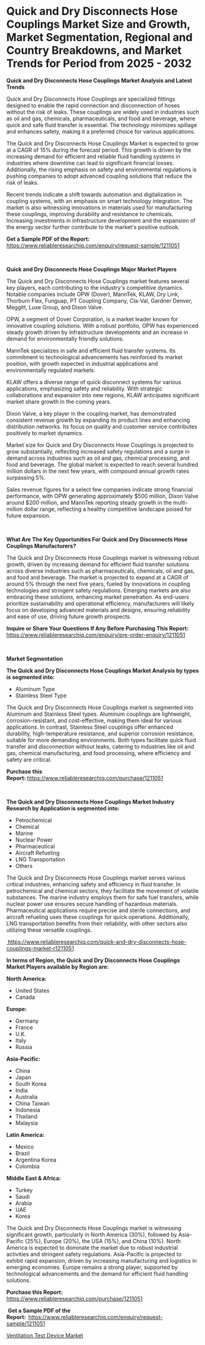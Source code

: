 <p><h1>Quick and Dry Disconnects Hose Couplings Market Size and Growth, Market Segmentation, Regional and Country Breakdowns, and Market Trends for Period from 2025 -  2032</h1></p><p><strong>Quick and Dry Disconnects Hose Couplings Market Analysis and Latest Trends</strong></p>
<p><p>Quick and Dry Disconnects Hose Couplings are specialized fittings designed to enable the rapid connection and disconnection of hoses without the risk of leaks. These couplings are widely used in industries such as oil and gas, chemicals, pharmaceuticals, and food and beverage, where quick and safe fluid transfer is essential. The technology minimizes spillage and enhances safety, making it a preferred choice for various applications.</p><p>The Quick and Dry Disconnects Hose Couplings Market is expected to grow at a CAGR of 15% during the forecast period. This growth is driven by the increasing demand for efficient and reliable fluid handling systems in industries where downtime can lead to significant financial losses. Additionally, the rising emphasis on safety and environmental regulations is pushing companies to adopt advanced coupling solutions that reduce the risk of leaks.</p><p>Recent trends indicate a shift towards automation and digitalization in coupling systems, with an emphasis on smart technology integration. The market is also witnessing innovations in materials used for manufacturing these couplings, improving durability and resistance to chemicals. Increasing investments in infrastructure development and the expansion of the energy sector further contribute to the market's positive outlook.</p></p>
<p><strong>Get a Sample PDF of the Report:&nbsp;</strong> <a href="https://www.reliableresearchiq.com/enquiry/request-sample/1211051?utm_campaign=2293&utm_medium=2&utm_source=Github&utm_content=ia&utm_term=24032025&utm_id=quick-and-dry-disconnects-hose-couplings">https://www.reliableresearchiq.com/enquiry/request-sample/1211051</a></p>
<p>&nbsp;</p>
<p><strong>Quick and Dry Disconnects Hose Couplings Major Market Players</strong></p>
<p><p>The Quick and Dry Disconnects Hose Couplings market features several key players, each contributing to the industry's competitive dynamics. Notable companies include OPW (Dover), MannTek, KLAW, Dry Link, Thorburn Flex, Funguap, PT Coupling Company, Cla-Val, Gardner Denver, Meggitt, Luxe Group, and Dixon Valve.</p><p>OPW, a segment of Dover Corporation, is a market leader known for innovative coupling solutions. With a robust portfolio, OPW has experienced steady growth driven by infrastructure developments and an increase in demand for environmentally friendly solutions.</p><p>MannTek specializes in safe and efficient fluid transfer systems. Its commitment to technological advancements has reinforced its market position, with growth expected in industrial applications and environmentally regulated markets.</p><p>KLAW offers a diverse range of quick disconnect systems for various applications, emphasizing safety and reliability. With strategic collaborations and expansion into new regions, KLAW anticipates significant market share growth in the coming years.</p><p>Dixon Valve, a key player in the coupling market, has demonstrated consistent revenue growth by expanding its product lines and enhancing distribution networks. Its focus on quality and customer service contributes positively to market dynamics.</p><p>Market size for Quick and Dry Disconnects Hose Couplings is projected to grow substantially, reflecting increased safety regulations and a surge in demand across industries such as oil and gas, chemical processing, and food and beverage. The global market is expected to reach several hundred million dollars in the next few years, with compound annual growth rates surpassing 5%.</p><p>Sales revenue figures for a select few companies indicate strong financial performance, with OPW generating approximately $500 million, Dixon Valve around $200 million, and MannTek reporting steady growth in the multi-million dollar range, reflecting a healthy competitive landscape poised for future expansion.</p></p>
<p>&nbsp;</p>
<p><strong>What Are The Key Opportunities For Quick and Dry Disconnects Hose Couplings Manufacturers?</strong></p>
<p><p>The Quick and Dry Disconnects Hose Couplings market is witnessing robust growth, driven by increasing demand for efficient fluid transfer solutions across diverse industries such as pharmaceuticals, chemicals, oil and gas, and food and beverage. The market is projected to expand at a CAGR of around 5% through the next five years, fueled by innovations in coupling technologies and stringent safety regulations. Emerging markets are also embracing these solutions, enhancing market penetration. As end-users prioritize sustainability and operational efficiency, manufacturers will likely focus on developing advanced materials and designs, ensuring reliability and ease of use, driving future growth prospects.</p></p>
<p><strong>Inquire or Share Your Questions If Any Before Purchasing This Report:</strong> <a href="https://www.reliableresearchiq.com/enquiry/pre-order-enquiry/1211051?utm_campaign=2293&utm_medium=2&utm_source=Github&utm_content=ia&utm_term=24032025&utm_id=quick-and-dry-disconnects-hose-couplings">https://www.reliableresearchiq.com/enquiry/pre-order-enquiry/1211051</a></p>
<p>&nbsp;</p>
<p><strong>Market Segmentation</strong></p>
<p><strong>The Quick and Dry Disconnects Hose Couplings Market Analysis by types is segmented into:</strong></p>
<p><ul><li>Aluminum Type</li><li>Stainless Steel Type</li></ul></p>
<p><p>The Quick and Dry Disconnects Hose Couplings market is segmented into Aluminum and Stainless Steel types. Aluminum couplings are lightweight, corrosion-resistant, and cost-effective, making them ideal for various applications. In contrast, Stainless Steel couplings offer enhanced durability, high-temperature resistance, and superior corrosion resistance, suitable for more demanding environments. Both types facilitate quick fluid transfer and disconnection without leaks, catering to industries like oil and gas, chemical manufacturing, and food processing, where efficiency and safety are critical.</p></p>
<p><strong>Purchase this Report:&nbsp;</strong><a href="https://www.reliableresearchiq.com/purchase/1211051?utm_campaign=2293&utm_medium=2&utm_source=Github&utm_content=ia&utm_term=24032025&utm_id=quick-and-dry-disconnects-hose-couplings">https://www.reliableresearchiq.com/purchase/1211051</a></p>
<p>&nbsp;</p>
<p><strong>The Quick and Dry Disconnects Hose Couplings Market Industry Research by Application is segmented into:</strong></p>
<p><ul><li>Petrochemical</li><li>Chemical</li><li>Marine</li><li>Nuclear Power</li><li>Pharmaceutical</li><li>Aircraft Refueling</li><li>LNG Transportation</li><li>Others</li></ul></p>
<p><p>The Quick and Dry Disconnects Hose Couplings market serves various critical industries, enhancing safety and efficiency in fluid transfer. In petrochemical and chemical sectors, they facilitate the movement of volatile substances. The marine industry employs them for safe fuel transfers, while nuclear power use ensures secure handling of hazardous materials. Pharmaceutical applications require precise and sterile connections, and aircraft refueling uses these couplings for quick operations. Additionally, LNG transportation benefits from their reliability, with other sectors also utilizing these versatile couplings.</p></p>
<p><a href="https://www.reliableresearchiq.com/quick-and-dry-disconnects-hose-couplings-market-r1211051?utm_campaign=2293&utm_medium=2&utm_source=Github&utm_content=ia&utm_term=24032025&utm_id=quick-and-dry-disconnects-hose-couplings">&nbsp;https://www.reliableresearchiq.com/quick-and-dry-disconnects-hose-couplings-market-r1211051</a></p>
<p><strong>In terms of Region, the Quick and Dry Disconnects Hose Couplings Market Players available by Region are:</strong></p>
<p>
    <p> <strong> North America: </strong>
        <ul>
            <li>United States</li>
            <li>Canada</li>
        </ul>
        </p> 
    <p> <strong> Europe: </strong>
        <ul>
            <li>Germany</li>
            <li>France</li>
            <li>U.K.</li>
            <li>Italy</li>
            <li>Russia</li>
        </ul>
        </p> 
    <p> <strong> Asia-Pacific: </strong>
        <ul>
            <li>China</li>
            <li>Japan</li>
            <li>South Korea</li>
            <li>India</li>
            <li>Australia</li>
            <li>China Taiwan</li>
            <li>Indonesia</li>
            <li>Thailand</li>
            <li>Malaysia</li>
        </ul>
        </p> 
    <p> <strong> Latin America: </strong>
        <ul>
            <li>Mexico</li>
            <li>Brazil</li>
            <li>Argentina Korea</li>
            <li>Colombia</li>
        </ul>
        </p> 
    <p> <strong> Middle East & Africa: </strong>
        <ul>
            <li>Turkey</li>
            <li>Saudi</li>
            <li>Arabia</li>
            <li>UAE</li>
            <li>Korea</li>
        </ul>
    </p>
    </p>
<p><p>The Quick and Dry Disconnects Hose Couplings market is witnessing significant growth, particularly in North America (30%), followed by Asia-Pacific (25%), Europe (20%), the USA (15%), and China (10%). North America is expected to dominate the market due to robust industrial activities and stringent safety regulations. Asia-Pacific is projected to exhibit rapid expansion, driven by increasing manufacturing and logistics in emerging economies. Europe remains a strong player, supported by technological advancements and the demand for efficient fluid handling solutions.</p></p>
<p><strong>Purchase this Report: </strong><a href="https://www.reliableresearchiq.com/purchase/1211051?utm_campaign=2293&utm_medium=2&utm_source=Github&utm_content=ia&utm_term=24032025&utm_id=quick-and-dry-disconnects-hose-couplings">https://www.reliableresearchiq.com/purchase/1211051</a></p>
<p>&nbsp;<strong>Get a Sample PDF of the Report:&nbsp;&nbsp;</strong><a href="https://www.reliableresearchiq.com/enquiry/request-sample/1211051?utm_campaign=2293&utm_medium=2&utm_source=Github&utm_content=ia&utm_term=24032025&utm_id=quick-and-dry-disconnects-hose-couplings">https://www.reliableresearchiq.com/enquiry/request-sample/1211051</a></p>
<p><strong></strong></p>
<p><p><a href="https://github.com/bensemilia864/Market-Research-Report-List-1/blob/main/ventilation-test-device-market.md?utm_campaign=2293&utm_medium=2&utm_source=Github&utm_content=ia&utm_term=24032025&utm_id=quick-and-dry-disconnects-hose-couplings">Ventilation Test Device Market</a></p></p>